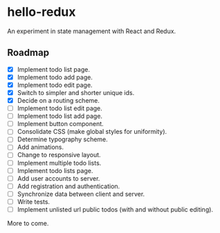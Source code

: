 # hello-redux

An experiment in state management with React and Redux.

## Roadmap

- [x] Implement todo list page.
- [x] Implement todo add page.
- [x] Implement todo edit page.
- [x] Switch to simpler and shorter unique ids.
- [x] Decide on a routing scheme.
- [ ] Implement todo list edit page.
- [ ] Implement todo list add page.
- [ ] Implement button component.
- [ ] Consolidate CSS (make global styles for uniformity).
- [ ] Determine typography scheme.
- [ ] Add animations.
- [ ] Change to responsive layout.
- [ ] Implement multiple todo lists.
- [ ] Implement todo lists page.
- [ ] Add user accounts to server.
- [ ] Add registration and authentication.
- [ ] Synchronize data between client and server.
- [ ] Write tests.
- [ ] Implement unlisted url public todos (with and without public editing).

More to come.
